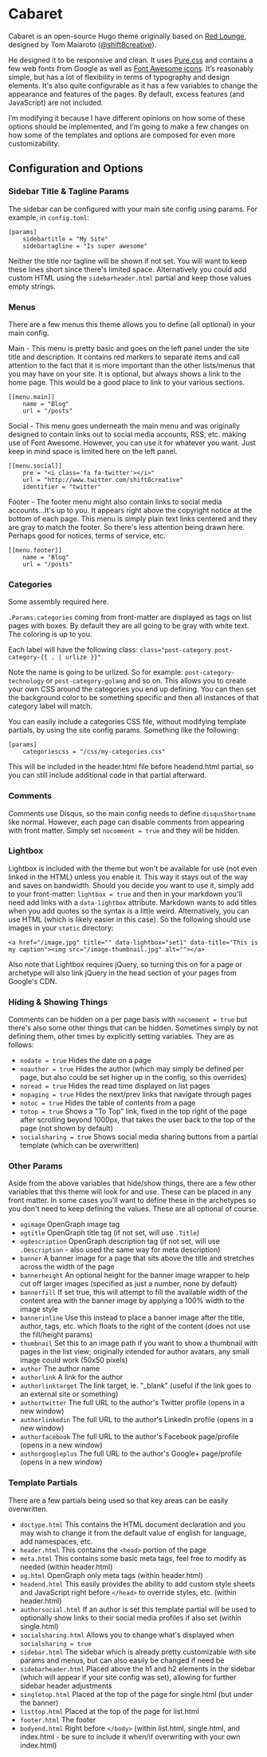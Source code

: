 # Cabaret

Cabaret is an open-source Hugo theme originally based on [Red
Lounge][redlounge], designed by Tom Maiaroto
([@shift8creative][shift8creative]).

He designed it to be responsive and clean. It uses [Pure.css][purecss] and
contains a few web fonts from Google as well as [Font Awesome
icons][fontawesome]. It’s reasonably simple, but has a lot of flexibility in
terms of typography and design elements. It's also quite configurable as it
has a few variables to change the appearance and features of the pages. By
default, excess features (and JavaScript) are not included.

I’m modifying it because I have different opinions on how some of these
options should be implemented, and I’m going to make a few changes on how some
of the templates and options are composed for even more customizability.

## Configuration and Options

### Sidebar Title & Tagline Params

The sidebar can be configured with your main site config using params. For
example, in `config.toml`:

```
[params]
	sidebartitle = "My Site"
	sidebartagline = "Is super awesome"
```

Neither the title nor tagline will be shown if not set. You will want to keep these lines short since there's limited space.
Alternatively you could add custom HTML using the `sidebarheader.html` partial and keep those values empty strings.

### Menus

There are a few menus this theme allows you to define (all optional) in your main config.

Main - This menu is pretty basic and goes on the left panel under the site title and description. It contains red markers to separate items and call attention to the
fact that it is more important than the other lists/menus that you may have on your site. It is optional, but always shows a link to the home page.
This would be a good place to link to your various sections.

```
[[menu.main]]
    name = "Blog"
    url = "/posts"
```


Social - This menu goes underneath the main menu and was originally designed to contain links out to social media accounts, RSS, etc. making use of Font Awesome.
However, you can use it for whatever you want. Just keep in mind space is limited here on the left panel.

```
[[menu.social]]
	pre = "<i class='fa fa-twitter'></i>"
    url = "http://www.twitter.com/shift8creative"
    identifier = "twitter"
```

Footer - The footer menu might also contain links to social media accounts...It's up to you. It appears right above the copyright notice at the bottom of each page.
This menu is simply plain text links centered and they are gray to match the footer. So there's less attention being drawn here. Perhaps good for notices, terms of service, etc.

```
[[menu.footer]]
    name = "Blog"
    url = "/posts"
```

### Categories

Some assembly required here.

`.Params.categories` coming from front-matter are displayed as tags on list pages with boxes. By default they are all going to be gray with white text. The coloring is up to you.

Each label will have the following class: `class="post-category post-category-{{ . | urlize }}"`

Note the name is going to be urlized. So for example: `post-category-technology` or `post-category-golang` and so on. This allows you to create your own CSS around the
categories you end up defining. You can then set the background color to be something specific and then all instances of that category label will match.

You can easily include a categories CSS file, without modifying template partials, by using the site config params. Something like the following:

```
[params]
	categoriescss = "/css/my-categories.css"
```

This will be included in the header.html file before headend.html partial, so you can still include additional code in that partial afterward.

### Comments

Comments use Disqus, so the main config needs to define `disqusShortname` like normal. However, each page can disable comments from appearing with front matter. Simply set
`nocomment = true` and they will be hidden.

### Lightbox

Lightbox is included with the theme but won't be available for use (not even linked in the HTML) unless you enable it. This way it stays out of the way and saves on bandwidth.
Should you decide you want to use it, simply add to your front-matter: `lightbox = true` and then in your markdown you'll need add links with a `data-lightbox` attribute.
Markdown wants to add titles when you add quotes so the syntax is a little weird. Alternatively, you can use HTML (which is likely easier in this case). So the following should
use images in your `static` directory:

```
<a href="/image.jpg" title="" data-lightbox="set1" data-title="This is my caption"><img src="/image-thumbnail.jpg" alt=""></a>
```

Also note that Lightbox requires jQuery, so turning this on for a page or archetype will also link jQuery in the head section of your pages from Google's CDN.

### Hiding & Showing Things

Comments can be hidden on a per page basis with `nocomment = true` but there's also some other things that can be hidden. Sometimes simply by not defining them, other times
by explicitly setting variables. They are as follows:

 - `nodate = true` Hides the date on a page
 - `noauthor = true` Hides the author (which may simply be defined per page, but also could be set higher up in the config, so this overrides)
 - `noread = true` Hides the read time displayed on list pages
 - `nopaging = true` Hides the next/prev links that navigate through pages
 - `notoc = true` Hides the table of contents from a page
 - `totop = true` Shows a "To Top" link, fixed in the top right of the page after scrolling beyond 1000px, that takes the user back to the top of the page (not shown by default)
 - `socialsharing = true` Shows social media sharing buttons from a partial template (which can be overwritten)

### Other Params

 Aside from the above variables that hide/show things, there are a few other variables that this theme will look for and use. These can be placed in any front matter. In some cases
 you'll want to define these in the archetypes so you don't need to keep defining the values. These are all optional of course.

 - `ogimage` OpenGraph image tag
 - `ogtitle` OpenGraph title tag (if not set, will use `.Title`)
 - `ogdescription` OpenGraph description tag (if not set, will use `.Description` - also used the same way for meta description)
 - `banner` A banner image for a page that sits above the title and stretches across the width of the page
 - `bannerheight` An optional height for the banner image wrapper to help cut off larger images (specified as just a number, none by default)
 - `bannerfill` If set true, this will attempt to fill the available width of the content area with the banner image by applying a 100% width to the image style
 - `bannerinline` Use this instead to place a banner image after the title, author, tags, etc. which floats to the right of the content (does not use the fill/height params)
 - `thumbnail` Set this to an image path if you want to show a thumbnail with pages in the list view; originally intended for author avatars, any small image could work (50x50 pixels)
 - `author` The author name
 - `authorlink` A link for the author
 - `authorlinktarget` The link target, ie. "_blank" (useful if the link goes to an external site or something)
 - `authortwitter` The full URL to the author's Twitter profile (opens in a new window)
 - `authorlinkedin` The full URL to the author's LinkedIn profile (opens in a new window)
 - `authorfacebook` The full URL to the author's Facebook page/profile (opens in a new window)
 - `authorgoogleplus` The full URL to the author's Google+ page/profile (opens in a new window)

### Template Partials

There are a few partials being used so that key areas can be easily overwritten.

 - `doctype.html` This contains the HTML document declaration and you may wish to change it from the default value of english for language, add namespaces, etc.
 - `header.html` This contains the `<head>` portion of the page
 - `meta.html` This contains some basic meta tags, feel free to modify as needed (within header.html)
 - `og.html` OpenGraph only meta tags (within header.html)
 - `headend.html` This easily provides the ability to add custom style sheets and JavaScript right before `</head>` to override styles, etc. (within header.html)
 - `authorsocial.html` If an author is set this template partial will be used to optionally show links to their social media profiles if also set (within single.html)
 - `socialsharing.html` Allows you to change what's displayed when `socialsharing = true`
 - `sidebar.html` The sidebar which is already pretty customizable with site params and menus, but can also easily be changed if need be
 - `sidebarheader.html` Placed above the h1 and h2 elements in the sidebar (which will appear if your site config was set), allowing for further sidebar header adjustments
 - `singletop.html` Placed at the top of the page for single.html (but under the banner)
 - `listtop.html` Placed at the top of the page for list.html
 - `footer.html` The footer
 - `bodyend.html` Right before `</body>` (within list.html, single.html, and index.html - be sure to include it when/if overwriting with your own index.html)

 [redlounge]: https://github.com/tmaiaroto/hugo-redlounge
 [shift8creative]: https://www.twitter.com/shift8creative
 [purecss]: http://purecss.io/
 [fontawesome]: https://fortawesome.github.io/Font-Awesome/
